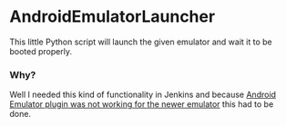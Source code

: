 # AndroidEmulatorLauncher
This little Python script will launch the given emulator and wait it to be booted properly.

### Why?
Well I needed this kind of functionality in Jenkins and because [Android Emulator plugin was not working for the newer emulator](https://wiki.jenkins-ci.org/display/JENKINS/Android+Emulator+Plugin#AndroidEmulatorPlugin-Knownissues) this had to be done.
